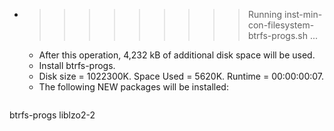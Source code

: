 * >>>>>>>>> Running inst-min-con-filesystem-btrfs-progs.sh ...
  * After this operation, 4,232 kB of additional disk space will be used.
  * Install btrfs-progs.
  * Disk size = 1022300K. Space Used = 5620K. Runtime = 00:00:00:07.
  * The following NEW packages will be installed:
  ```bash
btrfs-progs liblzo2-2
  ```

